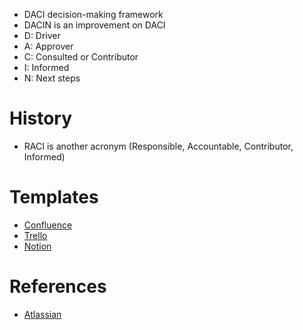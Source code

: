 + DACI decision-making framework
+ DACIN is an improvement on DACI
+ D: Driver
+ A: Approver
+ C: Consulted or Contributor
+ I: Informed
+ N: Next steps

# History
+ RACI is another acronym (Responsible, Accountable, Contributor, Informed)

# Templates
+ [Confluence](https://www.atlassian.com/software/confluence/templates/decision)
+ [Trello](https://trello.com/b/6FT8JFEr/daci-decision-making)
+ [Notion](https://www.notion.so/templates/daci-decisions)

# References
+ [Atlassian](https://www.atlassian.com/team-playbook/plays/daci)